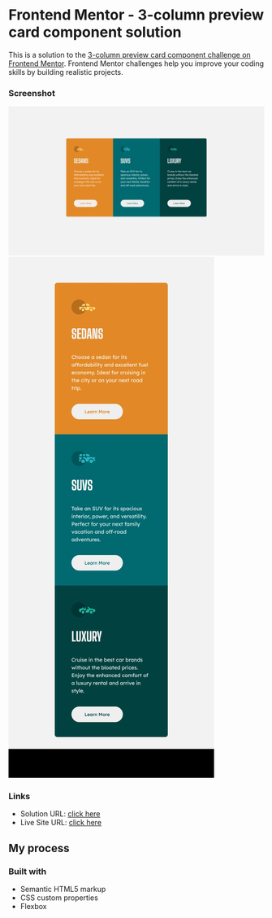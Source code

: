 # Frontend Mentor - 3-column preview card component solution

This is a solution to the [3-column preview card component challenge on Frontend Mentor](https://www.frontendmentor.io/challenges/3column-preview-card-component-pH92eAR2-). Frontend Mentor challenges help you improve your coding skills by building realistic projects. 


### Screenshot

![Desktop screenshot](./design/desktop-design.jpeg)
![Mobile screenshot](./design/mobile-design.jpeg)


### Links

- Solution URL: [click here](https://github.com/antonistarzynski/3-column-preview-card-component)
- Live Site URL: [click here](https://antonistarzynski.github.io/3-column-preview-card-component/)

## My process

### Built with

- Semantic HTML5 markup
- CSS custom properties
- Flexbox






